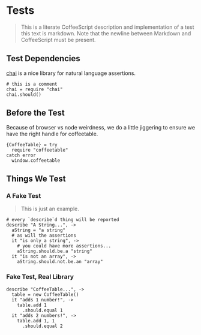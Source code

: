 # Tests
> This is a literate CoffeeScript description and implementation of a test
> this text is markdown. Note that the newline between Markdown and CoffeeScript
> must be present.

## Test Dependencies
[chai](http://chaijs.com/) is a nice library for natural language assertions.

    # this is a comment
    chai = require "chai"
    chai.should()

## Before the Test
Because of browser vs node weirdness, we do a little jiggering to ensure we have
the right handle for coffeetable.

    {CoffeeTable} = try
      require "coffeetable"
    catch error
      window.coffeetable

## Things We Test

### A Fake Test
> This is just an example.

    # every `describe`d thing will be reported
    describe "A String...", ->
      aString = "a string"
      # as will the assertions
      it "is only a string", ->
        # you could have more assertions...
        aString.should.be.a "string"
      it "is not an array", ->
        aString.should.not.be.an "array"

### Fake Test, Real Library

    describe "CoffeeTable...", ->
      table = new CoffeeTable()
      it "adds 1 number!", ->
        table.add 1
          .should.equal 1
      it "adds 2 numbers!", ->
        table.add 1, 1
          .should.equal 2
